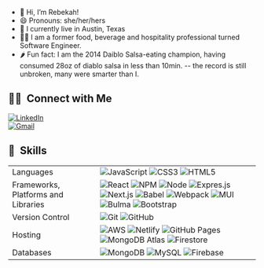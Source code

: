 - 👋 Hi, I’m Rebekah! 
- 😄 Pronouns: she/her/hers
- 🤠 I currently live in Austin, Texas
- 👩‍💻 I am a former food, beverage and hospitality professional turned Software Engineer.
- 🌶 Fun fact: I am the 2014 Daiblo Salsa-eating champion, having consumed 28oz of diablo salsa in less than 10min. 
--    the record is still unbroken, many were smarter than I.


##  🤝🏻 &nbsp;Connect with Me

<a href="https://www.linkedin.com/in/rebekah-cruz/"><img alt="LinkedIn" src="https://img.shields.io/badge/-Rebekah%20Cruz-0077B5?style=for-the-badge&logo=Linkedin&logoColor=white"/></a>
<br>
<a href="mailto:rebekah.cruz702@gmail.com"><img alt="Gmail" src="https://img.shields.io/badge/rebekah.cruz702@gmail.com-D14836?style=for-the-badge&logo=Gmail&logoColor=white"/></a>

## 🚀 &nbsp;Skills
<table>
  <tr>
    <td>Languages</td>
    <td>
      <img alt="JavaScript" src="https://img.shields.io/badge/JavaScript-E89313?logo=javascript&logoColor=white&style=for-the-badge" />
      <img alt="CSS3" src="https://img.shields.io/badge/css3-%231572B6.svg?style=for-the-badge&logo=css3&logoColor=white" />
      <img alt="HTML5" src="https://img.shields.io/badge/html5-%23E34F26.svg?style=for-the-badge&logo=html5&logoColor=white" />
    </td>
  </tr>
    <tr>
    <td>Frameworks, Platforms and Libraries</td>
    <td>
      <img alt="React" src="https://img.shields.io/badge/react-%2320232a.svg?style=for-the-badge&logo=react&logoColor=%2361DAFB" />
      <img alt="NPM" src="https://img.shields.io/badge/NPM-%23000000.svg?style=for-the-badge&logo=npm&logoColor=white" />
      <img alt="Node" src="https://img.shields.io/badge/node.js-6DA55F?style=for-the-badge&logo=node.js&logoColor=white" />
      <img alt="Expres.js" src="https://img.shields.io/badge/express.js-%23404d59.svg?style=for-the-badge&logo=express&logoColor=%2361DAFB" />
      <img alt="Next.js" src="https://img.shields.io/badge/Next.js-black?style=for-the-badge&logo=nextdotjs&logoColor=white" />
      <img alt="Babel" src="https://img.shields.io/badge/babel-yellow?style=for-the-badge&logo=babel&logoColor=black" />
      <img alt="Webpack" src="https://img.shields.io/badge/webpack-%238DD6F9.svg?style=for-the-badge&logo=webpack&logoColor=black" />
      <img alt="MUI" src="https://img.shields.io/badge/Material%20UI-027FFF?style=for-the-badge&logo=mui&logoColor=white" />
      <img alt="Bulma" src="https://img.shields.io/badge/Bulma-03D1B2?style=for-the-badge&logo=bulma&logoColor=white"/>
      <img alt="Bootstrap" src="https://img.shields.io/badge/bootstrap-blueviolet?style=for-the-badge&logo=bootstrap&logoColor=white" />
    </td>
  </tr>
  <tr>
    <td>Version Control</td>
    <td>
      <img alt="Git" src="https://img.shields.io/badge/git-%23F05033.svg?style=for-the-badge&logo=git&logoColor=white" />
      <img alt="GitHub" src="https://img.shields.io/badge/github-%23121011.svg?style=for-the-badge&logo=github&logoColor=white" />
    </td>
  </tr>
  <tr>
    <td>Hosting</td>
    <td>
      <img alt="AWS" src="https://img.shields.io/badge/AWS-%23FF9900.svg?style=for-the-badge&logo=amazon-aws&logoColor=white" />
      <img alt="Netlify" src="https://img.shields.io/badge/Netlify-30C8C9?style=for-the-badge&logo=netlify&logoColor=white"/>
      <img alt="GitHub Pages" src="https://img.shields.io/badge/GitHub%20Pages-black?style=for-the-badge&logo=githubpages&logoColor=white"/>
      <img alt="MongoDB Atlas" src="https://img.shields.io/badge/MongoDB%20Atlas-%2343853D.svg?style=for-the-badge&logo=mongodb&logoColor=white" />
      <img alt="Firestore" src="https://img.shields.io/badge/firebase-yellow?style=for-the-badge&logo=firebase&logoColor=black" />
    </td>
  </tr>
  <tr>
    <td>Databases</td>
    <td>
      <img alt="MongoDB" src="https://img.shields.io/badge/MongoDB-%234ea94b.svg?style=for-the-badge&logo=mongodb&logoColor=white" />
      <img alt="MySQL" src="https://img.shields.io/badge/mysql-%2300f.svg?style=for-the-badge&logo=mysql&logoColor=white" />
      <img alt="Firebase" src="https://img.shields.io/badge/firestore-important?style=for-the-badge&logo=firebase&logoColor=black" />
    </td>
  </tr>
</table>
